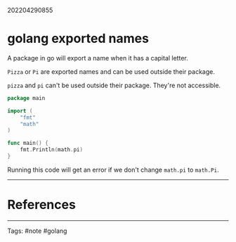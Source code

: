 202204290855

# golang exported names

A package in go will export a name when it has a capital letter.

`Pizza` or `Pi` are exported names and can be used outside their package.

`pizza` and `pi` can't be used outside their package. They're not accessible.

```go
package main

import (
	"fmt"
	"math"
)

func main() {
	fmt.Println(math.pi)
}
```

Running this code will get an error if we don't change `math.pi` to `math.Pi`.

---
# References

---
Tags: #note #golang